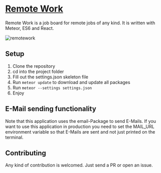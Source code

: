 # [Remote Work](http://remotework.in)
Remote Work is a job board for remote jobs of any kind.
It is written with Meteor, ES6 and React.

![remotework](https://cloud.githubusercontent.com/assets/1606004/9727000/2da954a2-55fa-11e5-8648-b114ba211ba1.png)

## Setup
1. Clone the repository
2. cd into the project folder
3. Fill out the settings.json skeleton file
4. Run `meteor update` to download and update all packages
5. Run `meteor --settings settings.json`
6. Enjoy

## E-Mail sending functionality
Note that this application uses the email-Package to send E-Mails.
If you want to use this application in production you need to set the MAIL_URL
environment variable so that E-Mails are sent and not just printed on the terminal.

## Contributing
Any kind of contribution is welcomed. Just send a PR or open an issue.
